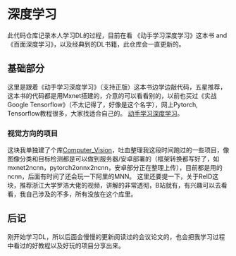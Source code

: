 # 深度学习
此代码仓库记录本人学习DL的过程，目前在看 《动手学习深度学习》这本书 and《百面深度学习》，以及经典到的DL书籍，此仓库会一直更新的。

## 基础部分
这里是跟着《动手学习深度学习》（支持正版）这本书边学边敲代码，五星推荐，这本书的代码都是用Mxnet搭建的，介意的可以看看别的，以前也买过《实战Google Tensorflow》（不太记得了，好像是这个名字），网上Pytorch, Tensorflow教程很多，大家找适合自己的。
[动手学习深度学习](https://zh.d2l.ai/)。


### 视觉方向的项目
这块我单独建了个库[Computer_Vision](https://github.com/Zhangxinnian/Computer_Vision)，吐血整理我这段时间跑过的一些项目，像图像分类和目标检测都是可以做到服务器/安卓部署的（框架转换都写好了，如mxnet2ncnn，pytorch2onnx2ncnn，安卓部分正在整理上传），目前都是用的ncnn，后面有时间了还会玩一下阿里的MNN。
这里还要提一下，关于ReID这块，推荐浙江大学罗浩大佬的视频，讲解的非常透彻，B站就有，有兴趣可以去看看，我自己涉及的不多，所有没放在这个库里。


## 后记
刚开始学习DL，所以后面会慢慢的更新阅读过的会议论文的，也会把我学习过程中看过的好教程以及好玩的项目分享出来。






